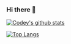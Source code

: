### Hi there 👋
[![Codey's github stats](https://github-readme-stats.vercel.app/api?username=codeyavixi&hide=stars,prs,issues,contribs&count_private=true&theme=dracula)](https://github.com/anuraghazra/github-readme-stats)

[![Top Langs](https://github-readme-stats.vercel.app/api/top-langs/?username=codeyavixi&count_private=true)](https://github.com/anuraghazra/github-readme-stats)

<!--
**codeyavixi/codeyavixi** is a ✨ _special_ ✨ repository because its `README.md` (this file) appears on your GitHub profile.

Here are some ideas to get you started:

- 🔭 I’m currently working on ...
- 🌱 I’m currently learning ...
- 👯 I’m looking to collaborate on ...
- 🤔 I’m looking for help with ...
- 💬 Ask me about ...
- 📫 How to reach me: ...
- 😄 Pronouns: ...
- ⚡ Fun fact: ...
-->
